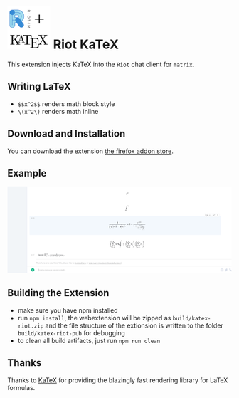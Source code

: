 # ![Icon](icons/icon.png) Riot KaTeX

This extension injects KaTeX into the `Riot` chat client for
`matrix`.

## Writing LaTeX
 - `$$x^2$$` renders math block style
 - `\(x^2\)` renders math inline


## Download and Installation
You can download the extension [the firefox addon
store](https://addons.mozilla.org/en-US/firefox/addon/riot-katex/).

## Example
![Example](example.png)

## Building the Extension
 - make sure you have npm installed
 - run `npm install`, the webextension will be zipped as
   `build/katex-riot.zip` and the file structure of the extionsion is
   written to the folder `build/katex-riot-pub` for debugging
 - to clean all build artifacts, just run `npm run clean`

## Thanks
Thanks to [KaTeX](https://katex.org/) for providing the blazingly fast
rendering library for LaTeX formulas.
